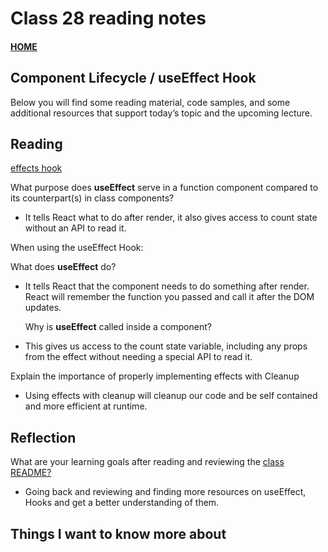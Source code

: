 # Class 28 reading notes

#### [HOME](https://cesarderio.github.io/reading-notes/)

## Component Lifecycle / **useEffect** Hook

Below you will find some reading material, code samples, and some additional resources that support today’s topic and the upcoming lecture.

## Reading

[effects hook](https://reactjs.org/docs/hooks-effect.html)

What purpose does **useEffect** serve in a function component compared to its counterpart(s) in class components?

* It tells React what to do after render, it also gives access to count state without an API to read it.

When using the useEffect Hook:

  What does **useEffect** do?

* It tells React that the component needs to do something after render. React will remember the function you passed and call it after the DOM updates.

  Why is **useEffect** called inside a component?

* This gives us access to the count state variable, including any props from the effect without needing a special API to read it.

Explain the importance of properly implementing effects with Cleanup

* Using effects with cleanup will cleanup our code and be self contained and more efficient at runtime.

## Reflection

What are your learning goals after reading and reviewing the [class README?](https://codefellows.github.io/code-401-javascript-guide/curriculum/class-28/)

* Going back and reviewing and finding more resources on useEffect, Hooks and get a better understanding of them.

## Things I want to know more about
